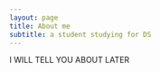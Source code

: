 ```yaml
---
layout: page
title: About me
subtitle: a student studying for DS
---
```


I WILL TELL YOU ABOUT LATER
